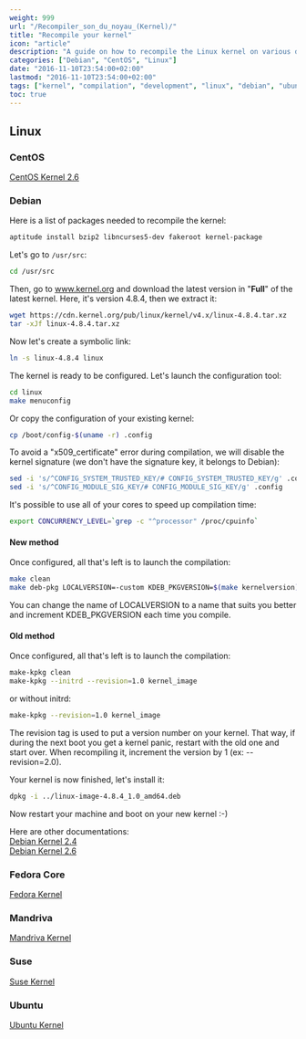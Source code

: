 ```yaml
---
weight: 999
url: "/Recompiler_son_du_noyau_(Kernel)/"
title: "Recompile your kernel"
icon: "article"
description: "A guide on how to recompile the Linux kernel on various distributions including CentOS, Debian, Fedora, Mandriva, Suse, and Ubuntu"
categories: ["Debian", "CentOS", "Linux"]
date: "2016-11-10T23:54:00+02:00"
lastmod: "2016-11-10T23:54:00+02:00"
tags: ["kernel", "compilation", "development", "linux", "debian", "ubuntu", "centos"]
toc: true
---
```


## Linux

### CentOS

[CentOS Kernel 2.6](/pdf/centos-kernel.pdf)

### Debian

Here is a list of packages needed to recompile the kernel:

```bash
aptitude install bzip2 libncurses5-dev fakeroot kernel-package
```

Let's go to `/usr/src`:

```bash
cd /usr/src
```

Then, go to www.kernel.org and download the latest version in "**Full**" of the latest kernel. Here, it's version 4.8.4, then we extract it:

```bash
wget https://cdn.kernel.org/pub/linux/kernel/v4.x/linux-4.8.4.tar.xz
tar -xJf linux-4.8.4.tar.xz
```

Now let's create a symbolic link:

```bash
ln -s linux-4.8.4 linux
```

The kernel is ready to be configured. Let's launch the configuration tool:

```bash
cd linux
make menuconfig
```

Or copy the configuration of your existing kernel:

```bash
cp /boot/config-$(uname -r) .config
```

To avoid a "x509_certificate" error during compilation, we will disable the kernel signature (we don't have the signature key, it belongs to Debian):

```bash
sed -i 's/^CONFIG_SYSTEM_TRUSTED_KEY/# CONFIG_SYSTEM_TRUSTED_KEY/g' .config
sed -i 's/^CONFIG_MODULE_SIG_KEY/# CONFIG_MODULE_SIG_KEY/g' .config
```

It's possible to use all of your cores to speed up compilation time:

```bash
export CONCURRENCY_LEVEL=`grep -c "^processor" /proc/cpuinfo`
```

#### New method

Once configured, all that's left is to launch the compilation:

```bash
make clean
make deb-pkg LOCALVERSION=-custom KDEB_PKGVERSION=$(make kernelversion)-1 -j $CONCURRENCY_LEVEL
```

You can change the name of LOCALVERSION to a name that suits you better and increment KDEB_PKGVERSION each time you compile.

#### Old method

Once configured, all that's left is to launch the compilation:

```bash
make-kpkg clean
make-kpkg --initrd --revision=1.0 kernel_image
```

or without initrd:

```bash
make-kpkg --revision=1.0 kernel_image
```

The revision tag is used to put a version number on your kernel. That way, if during the next boot you get a kernel panic, restart with the old one and start over. When recompiling it, increment the version by 1 (ex: --revision=2.0).

Your kernel is now finished, let's install it:

```bash
dpkg -i ../linux-image-4.8.4_1.0_amd64.deb
```

Now restart your machine and boot on your new kernel :-)

Here are other documentations:  
[Debian Kernel 2.4](/pdf/debian-kernel-2.4.pdf)  
[Debian Kernel 2.6](/pdf/debian-kernel-2.6.pdf)

### Fedora Core

[Fedora Kernel](/pdf/fedora-kernel.pdf)

### Mandriva

[Mandriva Kernel](/pdf/mandriva-kernel.pdf)

### Suse

[Suse Kernel](/pdf/suse-kernel.pdf)

### Ubuntu

[Ubuntu Kernel](/pdf/ubuntu-kernel.pdf)